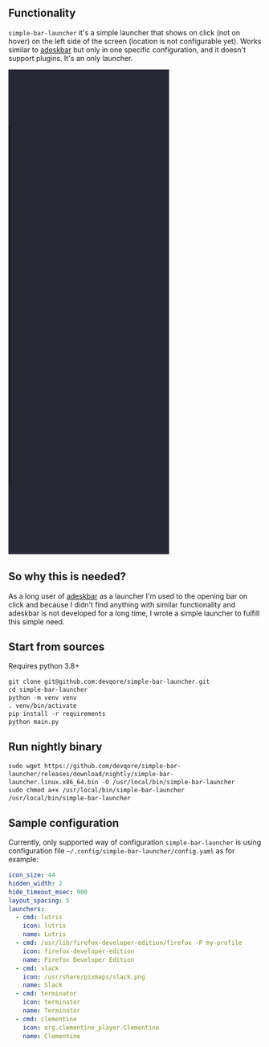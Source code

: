 Functionality
-------------

`simple-bar-launcher` it's a simple launcher that shows on click (not on hover) on the left side
of the screen (location is not configurable yet). Works similar to [adeskbar](http://adeskbar.tuxfamily.org/) 
but only in one specific configuration, and it doesn't support plugins. It's an only launcher.

![simple-bar-launcher](docs/simple-bar-launcher.gif)

So why this is needed?
----------------------

As a long user of [adeskbar](http://adeskbar.tuxfamily.org/) as a launcher I'm used to the opening bar on click and because
I didn't find anything with similar functionality and adeskbar is not developed for a long time,
I wrote a simple launcher to fulfill this simple need.

Start from sources
------------------
Requires python 3.8+

```shell
git clone git@github.com:devqore/simple-bar-launcher.git
cd simple-bar-launcher
python -m venv venv
. venv/bin/activate
pip install -r requirements
python main.py
```

Run nightly binary
-------------------

```shell
sudo wget https://github.com/devqore/simple-bar-launcher/releases/download/nightly/simple-bar-launcher.linux.x86_64.bin -O /usr/local/bin/simple-bar-launcher
sudo chmod a+x /usr/local/bin/simple-bar-launcher
/usr/local/bin/simple-bar-launcher
```
Sample configuration
--------------------

Currently, only supported way of configuration `simple-bar-launcher` is using configuration file
`~/.config/simple-bar-launcher/config.yaml` as for example:

```yaml
icon_size: 44
hidden_width: 2
hide_timeout_msec: 900
layout_spacing: 5
launchers:
  - cmd: lutris
    icon: lutris
    name: Lutris
  - cmd: /usr/lib/firefox-developer-edition/firefox -P my-profile
    icon: firefox-developer-edition
    name: Firefox Developer Edition
  - cmd: slack
    icon: /usr/share/pixmaps/slack.png
    name: Slack
  - cmd: terminator
    icon: terminator
    name: Terminator
  - cmd: clementine
    icon: org.clementine_player.Clementine
    name: Clementine
```